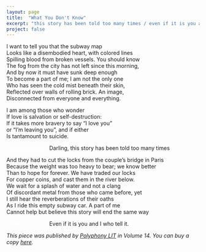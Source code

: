 ```yaml
---
layout: page
title:  "What You Don't Know"
excerpt: "this story has been told too many times / even if it is you and I who tell it"
project: false
---
```


I want to tell you that the subway map  
Looks like a disembodied heart, with colored lines  
Spilling blood from broken vessels. You should know  
The fog from the city has not left since this morning,  
And by now it must have sunk deep enough  
To become a part of me; I am not the only one  
Who has seen the cold mist beneath their skin,  
Reflected over walls of rolling brick. An image,  
Disconnected from everyone and everything.  

I am among those who wonder  
If love is salvation or self-destruction:  
If it takes more bravery to say “I love you”  
or “I’m leaving you”, and if either  
Is tantamount to suicide.  

<span style="color: white">blankspaceblank</span>Darling, this story has been told too many times  

And they had to cut the locks from the couple’s bridge in Paris  
Because the weight was too heavy to bear; we know better  
Than to hope for forever. We have traded our locks  
For copper coins, and cast them in the river below.  
We wait for a splash of water and not a clang  
Of discordant metal from those who came before, yet  
I still hear the reverberations of their oaths  
As I ride this empty subway car. A part of me  
Cannot help but believe this story will end the same way  

<span style="color: white">blankspaceblank</span>Even if it is you and I who tell it.


*This piece was published by [Polyphony LIT](https://www.polyphonylit.org/) in Volume 14. You can buy a copy [here](https://store.bookbaby.com/book/Polyphony-Lit--Issue-14-%7C-2018).*
